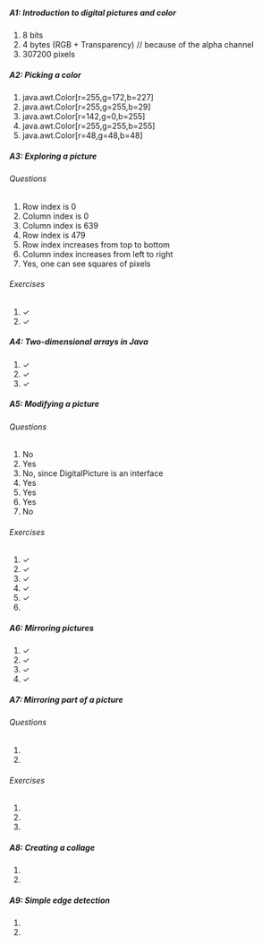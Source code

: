 ##### A1: Introduction to digital pictures and color

1. 8 bits
2. 4 bytes (RGB + Transparency) // because of the alpha channel
3. 307200 pixels

##### A2: Picking a color

1. java.awt.Color[r=255,g=172,b=227]
2. java.awt.Color[r=255,g=255,b=29]
3. java.awt.Color[r=142,g=0,b=255]
4. java.awt.Color[r=255,g=255,b=255]
5. java.awt.Color[r=48,g=48,b=48]

##### A3: Exploring a picture

###### Questions

1. Row index is 0
2. Column index is 0
3. Column index is 639
4. Row index is 479
5. Row index increases from top to bottom
6. Column index increases from left to right
7. Yes, one can see squares of pixels

###### Exercises

1. ✓
2. ✓

##### A4: Two-dimensional arrays in Java

1. ✓
2. ✓
3. ✓

##### A5: Modifying a picture

###### Questions

1. No
2. Yes
3. No, since DigitalPicture is an interface
4. Yes
5. Yes
6. Yes
7. No

###### Exercises

1. ✓
2. ✓
3. ✓
4. ✓
5. ✓
6.

##### A6: Mirroring pictures

1. ✓
2. ✓
3. ✓
4. ✓

##### A7: Mirroring part of a picture

###### Questions

1.
2.

###### Exercises

1.
2.
3.

##### A8: Creating a collage

1.
2.

##### A9: Simple edge detection

1.
2.
